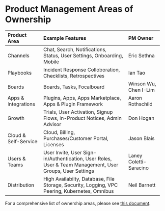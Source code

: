 # Product Management Areas of Ownership

| Product Area | Example Features | PM Owner |
| :--- | :--- | :--- |
| Channels | Chat, Search, Notifications, Status, User Settings, Onboarding, Mobile | Eric Sethna |
| Playbooks | Incident Response Colloboration, Checklists, Retrospectives | Ian Tao |
| Boards | Boards, Tasks, Focalboard | Winson Wu, Chen I-Lim |
| Apps & Integrations | Plugins, Apps, Apps Marketplace, Apps & Plugin Framework | Aaron Rothschild |
| Growth | Trials, User Activation, Signup Flows, In-Product Notices, Admin Advisor | Don Hogan |
| Cloud & Self-Service | Cloud, Billing, Purchases/Customer Portal, Licenses | Jason Blais |
| Users & Teams | User Invite, User Sign-in/Authentication, User Roles, User & Team Management, User Groups, User Settings| Laney Coletti-Saracino|
| Distribution | High Availabilty, Database, File Storage, Security, Logging, VPC Peering, Kubernetes, Omnibus | Neil Barnett |

For a comprehensive list of ownership areas, please see [this document](https://docs.google.com/spreadsheets/d/1-EUPdTpOxNx4bwf-312Pgqis7xSObK00c-KYwPXr2Y0/edit?usp=sharing).

